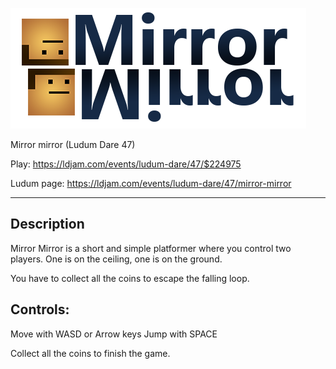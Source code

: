 ![logo](/logo-transparent.png "Mirror Mirror logo")

Mirror mirror (Ludum Dare 47)

Play: https://ldjam.com/events/ludum-dare/47/$224975

Ludum page: https://ldjam.com/events/ludum-dare/47/mirror-mirror

-------
## Description
Mirror Mirror is a short and simple platformer where you control two players. 
One is on the ceiling, one is on the ground.

You have to collect all the coins to escape the falling loop.

## Controls:
Move with WASD or Arrow keys
Jump with SPACE

Collect all the coins to finish the game.
